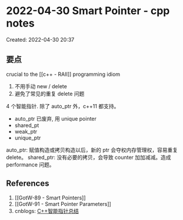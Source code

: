 # 2022-04-30 Smart Pointer - cpp notes

Created: 2022-04-30 20:37

## 要点

crucial to the [[c++ - RAII]] programming idiom

1. 不用手动 new / delete
2. 避免了常见的重复 delete 问题

4 个智能指针. 除了 auto_ptr 外，c++11 都支持。

- auto_ptr 已废弃, 用 unique pointer
- shared_pt
- weak_ptr
- unique_ptr

auto_ptr: 赋值构造或拷贝构造以后，新的 ptr 会夺权内存管理权，容易重复 delete。
shared_ptr: 没有必要的拷贝，会导致 counter 加加减减。造成 performance 问题。

## References

1. [[GotW-89 - Smart Pointers]]
2. [[GotW-91 - Smart Pointer Parameters]]
3. cnblogs: [C++智能指针总结](https://www.cnblogs.com/wuyepeng/p/9741241.html)